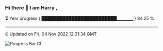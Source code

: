 ### Hi there 👋 I am Harry , 

⏳ Year progress { █████████████████████████▁▁▁▁▁ } 84.25 %

---

⏰ Updated on Fri, 04 Nov 2022 12:31:34 GMT

![Progress Bar CI](https://github.com/duykhang68/duykhang68/workflows/Progress%20Bar%20CI/badge.svg)

